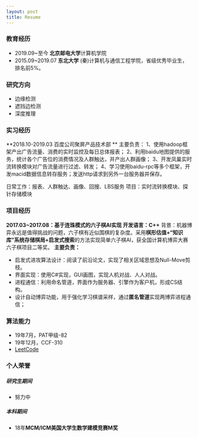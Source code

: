 ```yaml
---
layout: post
title: Resume
---
```


### 教育经历
- 2019.09~至今 **北京邮电大学**计算机学院
- 2015.09~2019.07 **东北大学** (秦)计算机与通信工程学院，省级优秀毕业生，排名前5%。

### 研究方向
- 边缘检测
- 遮挡边检测
- 深度推理

### 实习经历
**2018.10-2019.03 百度公司聚屏产品技术部 **
主要负责：
1、使用hadoop框架产出广告流量、消费的实时监控及每日总体报表；
2、利用baidu地图提供的服务，统计各个广告位的消费情况及人群触达，并产出人群画像；
3、开发凤巢实时流转换模块对广告流量进行过滤、转发；
4、学习使用baidu-rpc等多个框架，开发macid数据信息转存服务；发送http请求到另外一台服务器并保存。

日常工作：报表、人群触达、画像、回搜、LBS服务
项目：实时流转换模块、探针存储模块

### 项目经历
**2017.03~2017.08：基于连珠模式的六子棋AI实现  开发语言：C++**
背景：机器博弈永远是值得挑战的问题，六子棋有近似围棋的复杂度。采用**棋形估值+“知识库”系统存储棋局+启发式搜索**的方法实现简单六子棋AI，获全国计算机博弈大赛六子棋项目二等奖。
**主要负责：**
- 启发式进攻算法设计：阅读了前沿论文，实现了相关区域思想及Null-Move剪枝。
- 界面实现：使用C#实现，GUI画图，实现人机对战、人人对战。
- 进程通信：利用命名管道，界面作为服务器、引擎作为客户机，形成CS结构。
- 设计自动博弈功能，用于强化学习棋谱采样，通过**匿名管道**实现两博弈进程通信；

### 算法能力
- 19年7月，PAT甲级-82
- 19年12月，CCF-310
- [LeetCode](https://leetcode-cn.com/u/myloverachel/)

### 个人荣誉
##### 研究生期间
- 努力中
##### 本科期间
- 18年**MCM/ICM美国大学生数学建模竞赛M奖**
